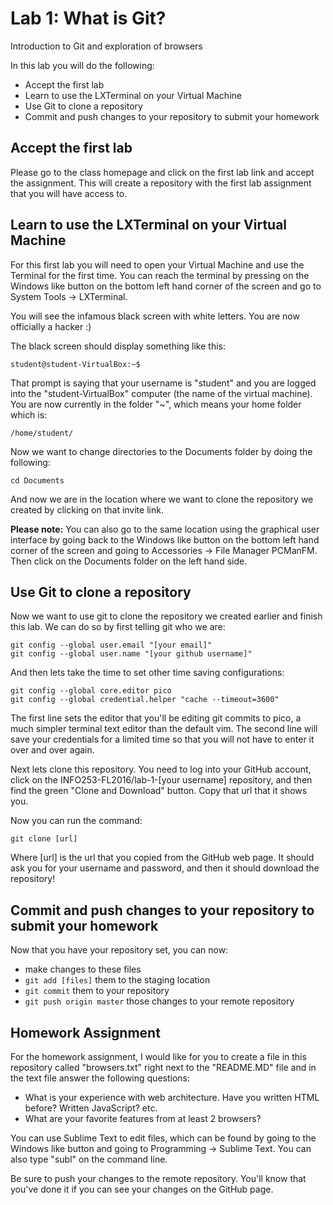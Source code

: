 # Lab 1: What is Git?
Introduction to Git and exploration of browsers

In this lab you will do the following:
 - Accept the first lab
 - Learn to use the LXTerminal on your Virtual Machine
 - Use Git to clone a repository
 - Commit and push changes to your repository to submit your homework

## Accept the first lab
Please go to the class homepage and click on the first lab link and accept the assignment. This will create a repository with the first lab assignment that you will have access to.

## Learn to use the LXTerminal on your Virtual Machine
For this first lab you will need to open your Virtual Machine and use the Terminal for the first time. You can reach the terminal by pressing on the Windows like button on the bottom left hand corner of the screen and go to System Tools -> LXTerminal.

You will see the infamous black screen with white letters. You are now officially a hacker :)

The black screen should display something like this:

```
student@student-VirtualBox:~$
```

That prompt is saying that your username is "student" and you are logged into the "student-VirtualBox" computer (the name of the virtual machine). You are now currently in the folder "~", which means your home folder which is:

```
/home/student/
```


Now we want to change directories to the Documents folder by doing the following:

```
cd Documents
```

And now we are in the location where we want to clone the repository we created by clicking on that invite link.

**Please note:** You can also go to the same location using the graphical user interface by going back to the Windows like button on the bottom left hand corner of the screen and going to Accessories -> File Manager PCManFM. Then click on the Documents folder on the left hand side.


## Use Git to clone a repository
Now we want to use git to clone the repository we created earlier and finish this lab. We can do so by first telling git who we are:

```
git config --global user.email "[your email]"
git config --global user.name "[your github username]"
```

And then lets take the time to set other time saving configurations:
```
git config --global core.editor pico 
git config --global credential.helper "cache --timeout=3600"
```

The first line sets the editor that you'll be editing git commits to pico, a much simpler terminal text editor than the default vim. The second line will save your credentials for a limited time so that you will not have to enter it over and over again.

Next lets clone this repository. You need to log into your GitHub account, click on the INFO253-FL2016/lab-1-[your username] repository, and then find the green "Clone and Download" button. Copy that url that it shows you.

Now you can run the command:

```
git clone [url]
```

Where [url] is the url that you copied from the GitHub web page. It should ask you for your username and password, and then it should download the repository!

## Commit and push changes to your repository to submit your homework

Now that you have your repository set, you can now: 
 - make changes to these files
 - ```git add [files]``` them to the staging location
 - ```git commit``` them to your repository
 - ```git push origin master``` those changes to your remote repository


## Homework Assignment
For the homework assignment, I would like for you to create a file in this repository called "browsers.txt" right next to the "README.MD" file and in the text file answer the following questions:

 - What is your experience with web architecture. Have you written HTML before? Written JavaScript? etc.
 - What are your favorite features from at least 2 browsers?

You can use Sublime Text to edit files, which can be found by going to the Windows like button and going to Programming -> Sublime Text. You can also type "subl" on the command line. 

Be sure to push your changes to the remote repository. You'll know that you've done it if you can see your changes on the GitHub page.
